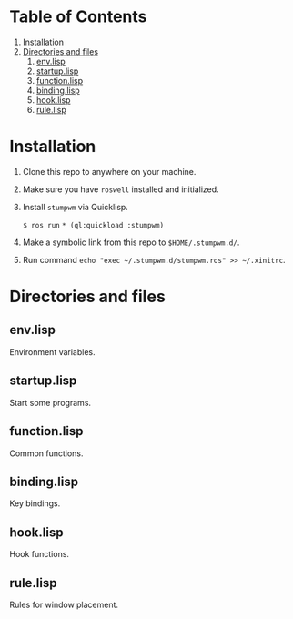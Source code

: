 
# Table of Contents

1.  [Installation](#org083f4ce)
2.  [Directories and files](#org68ffce8)
    1.  [env.lisp](#org3b418fe)
    2.  [startup.lisp](#orgadb5681)
    3.  [function.lisp](#org395218e)
    4.  [binding.lisp](#org9827e3d)
    5.  [hook.lisp](#orga1b7d58)
    6.  [rule.lisp](#org0c71bff)


<a id="org083f4ce"></a>

# Installation

1.  Clone this repo to anywhere on your machine.

2.  Make sure you have `roswell` installed and initialized.

3.  Install `stumpwm` via Quicklisp.
    
    `$ ros run`
    `* (ql:quickload :stumpwm)`

4.  Make a symbolic link from this repo to `$HOME/.stumpwm.d/`.

5.  Run command `echo "exec ~/.stumpwm.d/stumpwm.ros" >> ~/.xinitrc`.


<a id="org68ffce8"></a>

# Directories and files


<a id="org3b418fe"></a>

## env.lisp

Environment variables.


<a id="orgadb5681"></a>

## startup.lisp

Start some programs.


<a id="org395218e"></a>

## function.lisp

Common functions.


<a id="org9827e3d"></a>

## binding.lisp

Key bindings.


<a id="orga1b7d58"></a>

## hook.lisp

Hook functions.


<a id="org0c71bff"></a>

## rule.lisp

Rules for window placement.

